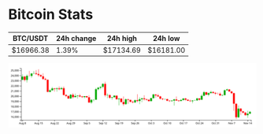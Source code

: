 # Bitcoin Stats

BTC/USDT|24h change|24h high|24h low|
|---|---|---|---|
|$16966.38|1.39%|$17134.69|$16181.00|

<img src="./chart.svg">
